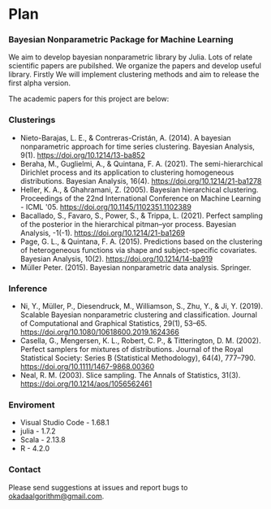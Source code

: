 # Plan
### Bayesian Nonparametric Package for Machine Learning
We aim to develop bayesian nonparametric library by Julia. Lots of relate scientific papers are pubilshed.
We organize the papers and develop useful library. Firstly We will implement clustering methods and aim to release the first alpha version.

The academic papers for this project are below: 

### Clusterings

* Nieto-Barajas, L. E., &amp; Contreras-Cristán, A. (2014). A bayesian nonparametric approach for time series clustering. Bayesian Analysis, 9(1). https://doi.org/10.1214/13-ba852 
* Beraha, M., Guglielmi, A., &amp; Quintana, F. A. (2021). The semi-hierarchical Dirichlet process and its application to clustering homogeneous distributions. Bayesian Analysis, 16(4). https://doi.org/10.1214/21-ba1278 
* Heller, K. A., &amp; Ghahramani, Z. (2005). Bayesian hierarchical clustering. Proceedings of the 22nd International Conference on Machine Learning  - ICML '05. https://doi.org/10.1145/1102351.1102389 
* Bacallado, S., Favaro, S., Power, S., &amp; Trippa, L. (2021). Perfect sampling of the posterior in the hierarchical pitman–yor process. Bayesian Analysis, -1(-1). https://doi.org/10.1214/21-ba1269 
* Page, G. L., &amp; Quintana, F. A. (2015). Predictions based on the clustering of heterogeneous functions via shape and subject-specific covariates. Bayesian Analysis, 10(2). https://doi.org/10.1214/14-ba919 
* Müller Peter. (2015). Bayesian nonparametric data analysis. Springer. 

### Inference

* Ni, Y., Müller, P., Diesendruck, M., Williamson, S., Zhu, Y., &amp; Ji, Y. (2019). Scalable Bayesian nonparametric clustering and classification. Journal of Computational and Graphical Statistics, 29(1), 53–65. https://doi.org/10.1080/10618600.2019.1624366 
* Casella, G., Mengersen, K. L., Robert, C. P., &amp; Titterington, D. M. (2002). Perfect samplers for mixtures of distributions. Journal of the Royal Statistical Society: Series B (Statistical Methodology), 64(4), 777–790. https://doi.org/10.1111/1467-9868.00360   
* Neal, R. M. (2003). Slice sampling. The Annals of Statistics, 31(3). https://doi.org/10.1214/aos/1056562461  

### Enviroment
* Visual Studio Code - 1.68.1
* julia - 1.7.2
* Scala - 2.13.8
* R - 4.2.0

### Contact
 Please send suggestions at issues and report bugs to okadaalgorithm@gmail.com.

